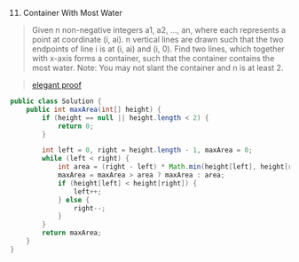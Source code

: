 
11. Container With Most Water

>Given n non-negative integers a1, a2, ..., an, where each represents a point at coordinate (i, ai). n vertical lines are drawn such that the two endpoints of line i is at (i, ai) and (i, 0). Find two lines, which together with x-axis forms a container, such that the container contains the most water.
>Note: You may not slant the container and n is at least 2.

> [elegant proof](https://discuss.leetcode.com/topic/3462/yet-another-way-to-see-what-happens-in-the-o-n-algorithm)

```java
public class Solution {
    public int maxArea(int[] height) {
        if (height == null || height.length < 2) {
            return 0;
        }

        int left = 0, right = height.length - 1, maxArea = 0;
        while (left < right) {
            int area = (right - left) * Math.min(height[left], height[right]);
            maxArea = maxArea > area ? maxArea : area;
            if (height[left] < height[right]) {
                left++;
            } else {
                right--;
            }
        }
        return maxArea;
    }
}
```